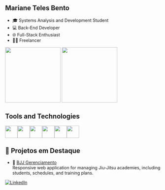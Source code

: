 ## Mariane Teles Bento

- 🎓 Systems Analysis and Development Student  
- 💻 Back-End Developer  
- 🌐 Full-Stack Enthusiast  
- 🧑‍💼 Freelancer

<div>
    <img loading="lazy" height="180em" src="https://github-readme-stats.vercel.app/api/top-langs/?username=marianetelesbento&layout=compact&langs_count=7&theme=dracula"/>
    <img loading="lazy" height="180em" src="https://github-readme-stats.vercel.app/api?username=marianetelesbento&show_icons=true&theme=dracula&include_all_commits=true&count_private=true"/>
</div>

## Tools and Technologies
<div style="display: flex; align-items: center;">
    <img src="https://cdn.jsdelivr.net/gh/devicons/devicon@latest/icons/csharp/csharp-original.svg" width="40" height="40" />
    <img src="https://cdn.jsdelivr.net/gh/devicons/devicon@latest/icons/microsoftsqlserver/microsoftsqlserver-original.svg" width="40" height="40"/>
    <img src="https://cdn.jsdelivr.net/gh/devicons/devicon@latest/icons/azure/azure-original.svg" width="40" height="40" />
    <img src="https://cdn.jsdelivr.net/gh/devicons/devicon@latest/icons/html5/html5-original.svg"  width="40" height="40"/>
    <img src="https://cdn.jsdelivr.net/gh/devicons/devicon@latest/icons/css3/css3-original.svg" width="40" height="40"/>
    <img src="https://cdn.jsdelivr.net/gh/devicons/devicon@latest/icons/javascript/javascript-original.svg" width="40" height="40" /> 
</div>

## 🚀 Projetos em Destaque

- 🥋 [BJJ Gerenciamento](https://github.com/MarianeTelesBento/BJJGerenciamento.git)  
  Responsive web application for managing Jiu-Jitsu academies, including students, schedules, and training plans.

[![LinkedIn](https://img.shields.io/badge/LinkedIn-Mariane%20Teles%20Bento-blue?style=for-the-badge&logo=linkedin&logoColor=white)](https://www.linkedin.com/in/mariane-teles-bento-66004522a/)



<!--<picture align="center">
  <source media="(prefers-color-scheme: dark)" srcset="https://raw.githubusercontent.com/marianetelesbento/marianetelesbento/output/github-contribution-grid-snake-dark.svg">
  <source media="(prefers-color-scheme: light)" srcset="https://raw.githubusercontent.com/marianetelesbento/marianetelesbento/output/github-contribution-grid-snake-dark.svg">
  <img align="center" alt="github contribution grid snake animation" src="https://raw.githubusercontent.com/marianetelesbento/marianetelesbento/output/github-contribution-grid-snake.svg">
</picture>-->





